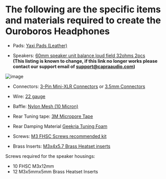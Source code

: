 # The following are the specific items and materials required to create the Ouroboros Headphones

* Pads: [Yaxi Pads (Leather)](https://www.amazon.com/dp/B07G5B257L)

* Speakers: [60mm speaker unit balance,loud field 32ohms 2pcs](https://www.aliexpress.us/item/3256804580176672.html?)
<br />**(This listing is known to change, if this link no longer works please contact our support email of support@capraaudio.com)**<br />

![image](https://github.com/CapraAudio/Ouroboros/assets/122894651/b80aa3d7-c9ff-4767-9533-78dfbd948aec)

* Connectors: [3-Pin Mini-XLR Connectors](https://www.amazon.com/dp/B07GTDWNM4) or [3.5mm Connectors](https://www.amazon.com/gp/product/B07MN1RK7F)

* Wire: [22 gauge](https://www.amazon.com/dp/B077XBWX8V)

* Baffle: [Nylon Mesh (10 Micron)](https://www.amazon.com/gp/product/B08X23FN6R)

* Rear Tuning tape: [3M Micropore Tape](https://www.amazon.com/dp/B000O62TK4?)

* Rear Damping Material [Geekria Tuning Foam](https://www.amazon.com/dp/B07WN8SWHR/)

* Screws: [M3 FHSC Screws recommended kit](https://www.amazon.com/gp/product/B086MC31JT)

* Brass Inserts: [M3x4x5.7 Brass Heatset inserts](https://www.amazon.com/dp/B08BCRZZS3)

Screws required for the speaker housings:

* 10 FHSC M3x12mm
* 12 M3x5mmx5mm Brass Heatset Inserts
